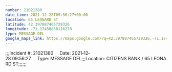 ```yaml
---
number: 21021380
date_time: 2021-12-28T09:56:27+00:00
location: 65 LEONARD ST
latitude: 42.397887465729326
longitude: -71.17458858116278
type: MESSAGE DEL
google_maps_link: https://maps.google.com/?q=42.397887465729326,-71.17458858116278
---
```


;;;Incident #: 21021380     Date: 2021‐12‐28 09:56:27     Type: MESSAGE DEL;;;Location: CITIZENS BANK / 65 LEONARD ST;;;;;;
